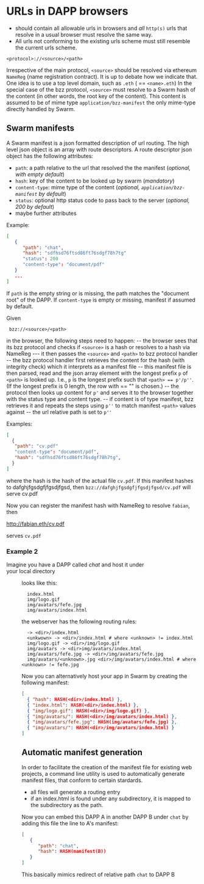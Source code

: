 # URLs in DAPP browsers 
- should contain all allowable urls in browsers and _all_ `http(s)` urls that resolve in a usual browser must resolve the same way. 
- All urls not conforming to the existing urls scheme must still resemble the current urls scheme.

```
<protocol>://<source>/<path>
```

Irrespective of the main protocol, `<source>` should be resolved via ethereum `NameReg` (name registration contract).
It is up to debate how we indicate that. One idea is to use a top level domain, such as `.eth` (<source> == `<name>.eth`)
In the special case of the bzz protocol, `<source>` must resolve to a Swarm hash of the content (in other words, the root key of the content). This content is assumed to be of mime type `application/bzz-manifest` the only mime-type directly handled by Swarm. 

## Swarm manifests

A Swarm manifest is a json formatted description of url routing. The high level json object is an array with route descriptors. A route descriptor json object has the following attributes:

- `path`: a path relative to the url that resolved the the manifest (_optional, with empty default_)
- `hash`: key of the content to be looked up by swarm (_mandatory_)
- `content-type`: mime type of the content (_optional, `application/bzz-manifest` by default_)
- `status`: optional http status code to pass back to the server (_optional, 200 by default_)
- maybe further attributes

Example:
``` json
[
   { 
      "path": "chat", 
      "hash": "sdfhsd76ftsd86ft76sdgf78h7tg" 
      "status": 200
      "content-type": "document/pdf"
   }
   ...
]
```

If `path` is the empty string or is missing, the path matches the "document root" of the DAPP.
If `content-type` is empty or missing, manifest if assumed by default.

Given 

```
 bzz://<source>/<path>
```

in the browser, the following steps need to happen: 
-- the browser sees that its bzz protocol and checks if `<source>` is a hash or resolves to a hash via NameReg
--- it then passes the `<source>` and `<path>` to bzz protocol handler
-- the bzz protocol handler first retrieves the content for the hash (with integrity check) which it interprets as a manifest file 
-- this manifest file is then parsed, read and the json array element with the longest prefix `p` of `<path>` is looked up. I.e., `p` is the longest prefix such that `<path> == p'/p''`. (If the longest prefix is 0 length, the row with <name> == "" is chosen.)
-- the protocol then looks up content for `p'` and serves it to the browser together with the status type and content type. 
-- if content is of type manifest, bzz retrieves it and repeats the steps using `p''` to match manifest `<path>` values against
-- the url relative path is set to `p''` 

Examples:

``` json
[
  {
   "path": "cv.pdf" 
   "content-type": "document/pdf",
   "hash": "sdfhsd76ftsd86ft76sdgf78h7tg", 
  }
]
```

where the hash is the hash of the actual file `cv.pdf`.
If this manifest hashes to dafghjfgsdgfjfgsdjfgsd, then `bzz://dafghjfgsdgfjfgsdjfgsd/cv.pdf` will serve cv.pdf

Now you can register the manifest hash with NameReg to resolve `fabian`, then 

   http://fabian.eth/cv.pdf 

serves `cv.pdf`

### Example 2
Imagine you have a DAPP called _chat_ and host it under  
your local directory <dir> looks like this:

```
  index.html
  img/logo.gif
  img/avatars/fefe.jpg
  img/avatars/index.html
```

the webserver has the following routing rules:

```
  -> <dir>/index.html 
  <unkwown> -> <dir>/index.html # where <unknown> != index.html
  img/logo.gif -> <dir>/img/logo.gif 
  img/avatars -> <dir>img/avatars/index.html
  img/avatars/fefe.jpg -> <dir>/img/avatars/fefe.jpg
  img/avatars/<unknown>.jpg <dir>/img/avatars/index.html # where <unknown> != fefe.jpg
```

Now you can alternatively host your app in Swarm by creating the following manifest:

``` json
[
  { "hash": HASH(<dir>/index.html) },
  { "index.html": HASH(<dir>/index.html) },
  { "img/logo.gif": HASH(<dir>/img/logo.gif) },
  { "img/avatars/": HASH(<dir>/img/avatars/index.html) },
  { "img/avatars/fefe.jpg": HASH(img/avatars/fefe.jpg) },
  { "img/avatars/": HASH(<dir>/img/avatars/index.html) }
]
```

## Automatic manifest generation

In order to facilitate the creation of the manifest file for existing web projects, a command line utility is used to automatically generate manifest files, that conform to certain stardards.

- all files will generate a routing entry 
- if an index.html is found under any subdirectory, it is mapped to the subdirectory as the path.

Now you can embed this DAPP A in another DAPP B under `chat` by adding this file the line to A's manifest:

``` json
[
   { 
      "path": "chat", 
      "hash": HASH(manifest(B)) 
   }
]
```

This basically mimics redirect of relative path `chat` to DAPP B
